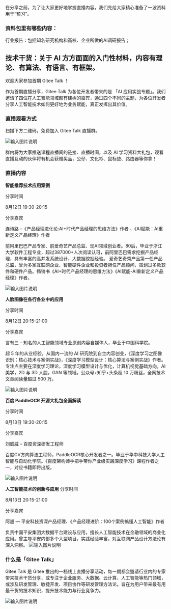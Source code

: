 在分享之前，为了让大家更好地掌握直播内容，我们先给大家精心准备了一波资料用于“预习”。

### 资料包里有哪些内容：

行业报告：包括知名研究机构和高校、企业所做的AI调研报告；

技术干货：关于 AI 方方面面的入门性材料，内容有理论、有算法、有语言、有框架。
----------------------------------------------------------------

欢迎大家参加首期 Gitee Talk ！

作为首期直播分享，Gitee Talk 为各位开发者带来的是 「AI 应用实战专题」。我们邀请了四位在人工智能领域颇有建树的嘉宾，通过四个不同的主题，为各位开发者分享人工智能技术如何更好地为业务赋能，真正发挥出其价值。

### 直播观看方式

扫描下方二维码，免费加入 Gitee Talk 直播群。

![输入图片说明](https://images.gitee.com/uploads/images/2020/0806/083319_40eda41c_6544037.png "直播企业vx群.png")

群内将为大家推送课程直播间的链接、直播时间，以及 AI 学习资料大礼包，观看直播互动的伙伴将有机会获赠奖品，公仔、文化衫、鼠标垫、路由器等你拿！


###  直播内容

 **智能推荐技术应用案例** 

分享时间

8月12日 19:30-20:15

分享嘉宾

连诗路  –《产品经理进化论:AI+时代产品经理的思维方法》作者 、《AI赋能：AI重新定义产品经理》作者

前阿里巴巴产品专家、前爱奇艺产品总监、现AI领域创业者。80后，毕业于浙江大学软件工程专业，超过387000+人次阅读认可，前阿里巴巴需求挖掘产品经理，具有丰富的高并发系统设计、大数据挖掘经验。 爱奇艺奇秀产品第一任产品总监，曾为多家互联网企业、智能硬件企业和投资者担任产品顾问，策划过多款软件和硬件产品。畅销书《AI+时代产品经理的思维方法》《AI赋能-AI重新定义产品经理》作者。

![输入图片说明](https://images.gitee.com/uploads/images/2020/0806/083602_98b7d506_6544037.png "1.png")

 **人脸图像在各行各业中的应用** 

分享时间

8月12日 20:15-21:00

分享嘉宾

言有三  – 知名的人工智能领域专业原创内容自媒体人，毕业于中国科学院。

超 5 年的从业经验，从国内一流的 AI 研究院到自主内容创业，《深度学习之图像识别：核心技术与案例实战》，《深度学习模型设计：核心算法与案例实战》作者。专注点主要在深度学习理论，深度学习模型设计与优化，计算机视觉基础方向，AI 美学，2D 与 3D 人脸，GAN 等领域。公众号+知乎+头条超 10 万粉丝，全网技术文章阅读量超过 500 万。

![输入图片说明](https://images.gitee.com/uploads/images/2020/0806/083615_88d9ccc7_6544037.png "2-1.png")

 **百度 PaddleOCR 开源大礼包全面解读** 

分享时间

8月13日 19:30-20:15

分享嘉宾

刘威威 – 百度资深研发工程师

百度CV方向算法工程师，PaddleOCR核心开发者之一。毕业于华中科技大学人工智能与自动化学院。《百度架构师手把手带你产业级实践深度学习》课程作者之一，对应书籍即将出版。

![输入图片说明](https://images.gitee.com/uploads/images/2020/0806/083639_e073f84d_6544037.png "5.png")

 **人工智能技术的创新与应用** 
分享时间

8月13日 20:15-21:00

分享嘉宾

阿翘 — 平安科技资深产品经理、《产品经理进阶：100个案例搞懂人工智能》作者

负责中国平安集团大数据平台建设与应用，擅长人工智能技术在金融领域的商业化应用。曾主导平安内部多个大型项目，实践经验丰富，对互联网产品设计方法论有深入洞察。
![输入图片说明](https://images.gitee.com/uploads/images/2020/0806/083707_09fcaffc_6544037.png "6.png")

### 什么是「Gitee Talk」

Gitee Talk 是 Gitee 推出的一档线上直播分享活动，每一期都会邀请行业内的专家带来技术干货分享，或专注于企业服务、大数据、云计算、人工智能等热门领域，或涉及研发管理、敏捷开发、项目协作等研发管理方法论。旨在为用户带来最有用最干货的技术知识，提升技术能力与行业竞争力。

![输入图片说明](https://images.gitee.com/uploads/images/2020/0806/083729_d492a29a_6544037.jpeg "画板备份-2.jpg")
